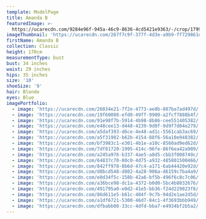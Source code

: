 ```yaml
---
template: ModelPage
title: Amanda B
featuredImage: >-
  https://ucarecdn.com/9284e96f-945a-46c9-8636-4cd5421e9363/-/crop/1799x763/0,0/-/preview/
imageThumbnail: 'https://ucarecdn.com/267f7c9f-377f-4d3e-a9b9-ff729861dbf0/'
firstName: Amanda B
collection: Classic
height: 170cm
measurementType: bust
bust: 34 inches
waist: 29 inches
hips: 35 inches
size: '10'
shoeSize: '9'
hair: Blonde
eyes: Blue
imagePortfolio:
  - image: 'https://ucarecdn.com/26034e21-7f2e-4773-ae8b-887ba7ad497d/'
  - image: 'https://ucarecdn.com/19f60008-efd0-49ff-9900-a2fcf7888b4f/'
  - image: 'https://ucarecdn.com/91e98f7b-5914-4b98-8b86-cee551405382/'
  - image: 'https://ucarecdn.com/e48cee13-d448-4239-9d0f-9d9f7d04e279/'
  - image: 'https://ucarecdn.com/a5daf393-d6ce-4e48-ad1c-5561cab3ac69/'
  - image: 'https://ucarecdn.com/a5f31902-b62b-4154-88f6-56a10e948382/'
  - image: 'https://ucarecdn.com/bf3983c1-e301-4b1e-a10c-8560ad9ed62d/'
  - image: 'https://ucarecdn.com/7df81720-1995-414c-96fe-86f6ea42a909/'
  - image: 'https://ucarecdn.com/a245a976-b337-4ae5-a8d5-cbb3f008749c/'
  - image: 'https://ucarecdn.com/64837c70-80c0-4d75-a932-485801500466/'
  - image: 'https://ucarecdn.com/842ff978-8b6d-47c4-a171-6ab44420e92d/'
  - image: 'https://ucarecdn.com/d8bcd548-d802-4a28-906a-d6159c7ba4a9/'
  - image: 'https://ucarecdn.com/e0d34f5c-158b-42a6-bf5b-496f6c8c7c06/'
  - image: 'https://ucarecdn.com/a36bce98-dc1a-4372-b0d0-5bc4b8032676/'
  - image: 'https://ucarecdn.com/491795a0-e0d2-41e5-bb36-f24d229823f8/'
  - image: 'https://ucarecdn.com/86d611e5-b61c-404f-9c7b-94d2e1ae2d5d/'
  - image: 'https://ucarecdn.com/a1df6721-5300-46d7-84c1-4f3693bbb949/'
  - image: 'https://ucarecdn.com/dfbabb08-33cc-4dfd-bba7-e4934bf2b5a2/'
---
```


